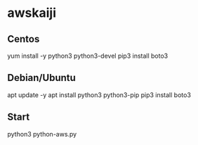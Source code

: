 # awskaiji
## Centos
yum install -y python3 python3-devel
pip3 install boto3
## Debian/Ubuntu
apt update -y
apt install python3 python3-pip
pip3 install boto3
## Start
python3 python-aws.py
